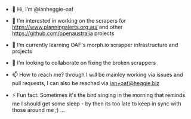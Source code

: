 - 👋 Hi, I’m @ianheggie-oaf
- 👀 I’m interested in working on the scrapers for https://www.planningalerts.org.au/ and other https://github.com/openaustralia projects
- 🌱 I’m currently learning OAF's morph.io scrapper infrastructure and projects
- 💞️ I’m looking to collaborate on fixing the broken scrappers
- 📫 How to reach me? through I will be mainloy working via issues and pull requests, I can also be reached via ian+oaf@heggie.biz 

- ⚡ Fun fact: Sometimes it's the bird singing in the morning that reminds me I should get some sleep - by then its too late to keep in sync with those around me ;) ... 

<!---
ianheggie-oaf/ianheggie-oaf is a ✨ special ✨ repository because its `README.md` (this file) appears on your GitHub profile.
You can click the Preview link to take a look at your changes.
--->
